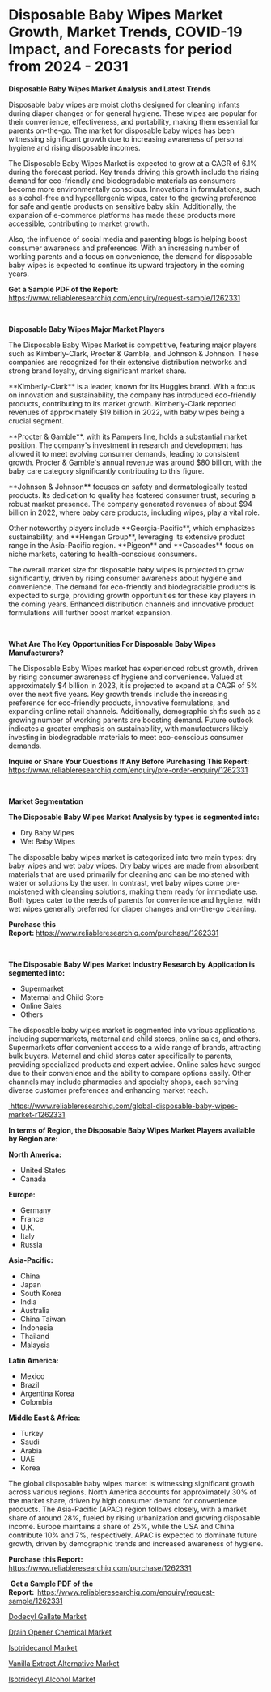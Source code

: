 <p><h1>Disposable Baby Wipes Market Growth, Market Trends, COVID-19 Impact, and Forecasts for period from 2024 - 2031</h1></p><p><strong>Disposable Baby Wipes Market Analysis and Latest Trends</strong></p>
<p><p>Disposable baby wipes are moist cloths designed for cleaning infants during diaper changes or for general hygiene. These wipes are popular for their convenience, effectiveness, and portability, making them essential for parents on-the-go. The market for disposable baby wipes has been witnessing significant growth due to increasing awareness of personal hygiene and rising disposable incomes. </p><p>The Disposable Baby Wipes Market is expected to grow at a CAGR of 6.1% during the forecast period. Key trends driving this growth include the rising demand for eco-friendly and biodegradable materials as consumers become more environmentally conscious. Innovations in formulations, such as alcohol-free and hypoallergenic wipes, cater to the growing preference for safe and gentle products on sensitive baby skin. Additionally, the expansion of e-commerce platforms has made these products more accessible, contributing to market growth. </p><p>Also, the influence of social media and parenting blogs is helping boost consumer awareness and preferences. With an increasing number of working parents and a focus on convenience, the demand for disposable baby wipes is expected to continue its upward trajectory in the coming years.</p></p>
<p><strong>Get a Sample PDF of the Report:&nbsp;</strong> <a href="https://www.reliableresearchiq.com/enquiry/request-sample/1262331?utm_campaign=1141&utm_medium=2&utm_source=Github&utm_content=ia&utm_term=10122024&utm_id=disposable-baby-wipes">https://www.reliableresearchiq.com/enquiry/request-sample/1262331</a></p>
<p>&nbsp;</p>
<p><strong>Disposable Baby Wipes Major Market Players</strong></p>
<p><p>The Disposable Baby Wipes Market is competitive, featuring major players such as Kimberly-Clark, Procter & Gamble, and Johnson & Johnson. These companies are recognized for their extensive distribution networks and strong brand loyalty, driving significant market share.</p><p>**Kimberly-Clark** is a leader, known for its Huggies brand. With a focus on innovation and sustainability, the company has introduced eco-friendly products, contributing to its market growth. Kimberly-Clark reported revenues of approximately $19 billion in 2022, with baby wipes being a crucial segment.</p><p>**Procter & Gamble**, with its Pampers line, holds a substantial market position. The company's investment in research and development has allowed it to meet evolving consumer demands, leading to consistent growth. Procter & Gamble's annual revenue was around $80 billion, with the baby care category significantly contributing to this figure.</p><p>**Johnson & Johnson** focuses on safety and dermatologically tested products. Its dedication to quality has fostered consumer trust, securing a robust market presence. The company generated revenues of about $94 billion in 2022, where baby care products, including wipes, play a vital role.</p><p>Other noteworthy players include **Georgia-Pacific**, which emphasizes sustainability, and **Hengan Group**, leveraging its extensive product range in the Asia-Pacific region. **Pigeon** and **Cascades** focus on niche markets, catering to health-conscious consumers.</p><p>The overall market size for disposable baby wipes is projected to grow significantly, driven by rising consumer awareness about hygiene and convenience. The demand for eco-friendly and biodegradable products is expected to surge, providing growth opportunities for these key players in the coming years. Enhanced distribution channels and innovative product formulations will further boost market expansion.</p></p>
<p>&nbsp;</p>
<p><strong>What Are The Key Opportunities For Disposable Baby Wipes Manufacturers?</strong></p>
<p><p>The Disposable Baby Wipes market has experienced robust growth, driven by rising consumer awareness of hygiene and convenience. Valued at approximately $4 billion in 2023, it is projected to expand at a CAGR of 5% over the next five years. Key growth trends include the increasing preference for eco-friendly products, innovative formulations, and expanding online retail channels. Additionally, demographic shifts such as a growing number of working parents are boosting demand. Future outlook indicates a greater emphasis on sustainability, with manufacturers likely investing in biodegradable materials to meet eco-conscious consumer demands.</p></p>
<p><strong>Inquire or Share Your Questions If Any Before Purchasing This Report:</strong> <a href="https://www.reliableresearchiq.com/enquiry/pre-order-enquiry/1262331?utm_campaign=1141&utm_medium=2&utm_source=Github&utm_content=ia&utm_term=10122024&utm_id=disposable-baby-wipes">https://www.reliableresearchiq.com/enquiry/pre-order-enquiry/1262331</a></p>
<p>&nbsp;</p>
<p><strong>Market Segmentation</strong></p>
<p><strong>The Disposable Baby Wipes Market Analysis by types is segmented into:</strong></p>
<p><ul><li>Dry Baby Wipes</li><li>Wet Baby Wipes</li></ul></p>
<p><p>The disposable baby wipes market is categorized into two main types: dry baby wipes and wet baby wipes. Dry baby wipes are made from absorbent materials that are used primarily for cleaning and can be moistened with water or solutions by the user. In contrast, wet baby wipes come pre-moistened with cleansing solutions, making them ready for immediate use. Both types cater to the needs of parents for convenience and hygiene, with wet wipes generally preferred for diaper changes and on-the-go cleaning.</p></p>
<p><strong>Purchase this Report:&nbsp;</strong><a href="https://www.reliableresearchiq.com/purchase/1262331?utm_campaign=1141&utm_medium=2&utm_source=Github&utm_content=ia&utm_term=10122024&utm_id=disposable-baby-wipes">https://www.reliableresearchiq.com/purchase/1262331</a></p>
<p>&nbsp;</p>
<p><strong>The Disposable Baby Wipes Market Industry Research by Application is segmented into:</strong></p>
<p><ul><li>Supermarket</li><li>Maternal and Child Store</li><li>Online Sales</li><li>Others</li></ul></p>
<p><p>The disposable baby wipes market is segmented into various applications, including supermarkets, maternal and child stores, online sales, and others. Supermarkets offer convenient access to a wide range of brands, attracting bulk buyers. Maternal and child stores cater specifically to parents, providing specialized products and expert advice. Online sales have surged due to their convenience and the ability to compare options easily. Other channels may include pharmacies and specialty shops, each serving diverse customer preferences and enhancing market reach.</p></p>
<p><a href="https://www.reliableresearchiq.com/global-disposable-baby-wipes-market-r1262331?utm_campaign=1141&utm_medium=2&utm_source=Github&utm_content=ia&utm_term=10122024&utm_id=disposable-baby-wipes">&nbsp;https://www.reliableresearchiq.com/global-disposable-baby-wipes-market-r1262331</a></p>
<p><strong>In terms of Region, the Disposable Baby Wipes Market Players available by Region are:</strong></p>
<p>
    <p> <strong> North America: </strong>
        <ul>
            <li>United States</li>
            <li>Canada</li>
        </ul>
        </p> 
    <p> <strong> Europe: </strong>
        <ul>
            <li>Germany</li>
            <li>France</li>
            <li>U.K.</li>
            <li>Italy</li>
            <li>Russia</li>
        </ul>
        </p> 
    <p> <strong> Asia-Pacific: </strong>
        <ul>
            <li>China</li>
            <li>Japan</li>
            <li>South Korea</li>
            <li>India</li>
            <li>Australia</li>
            <li>China Taiwan</li>
            <li>Indonesia</li>
            <li>Thailand</li>
            <li>Malaysia</li>
        </ul>
        </p> 
    <p> <strong> Latin America: </strong>
        <ul>
            <li>Mexico</li>
            <li>Brazil</li>
            <li>Argentina Korea</li>
            <li>Colombia</li>
        </ul>
        </p> 
    <p> <strong> Middle East & Africa: </strong>
        <ul>
            <li>Turkey</li>
            <li>Saudi</li>
            <li>Arabia</li>
            <li>UAE</li>
            <li>Korea</li>
        </ul>
    </p>
    </p>
<p><p>The global disposable baby wipes market is witnessing significant growth across various regions. North America accounts for approximately 30% of the market share, driven by high consumer demand for convenience products. The Asia-Pacific (APAC) region follows closely, with a market share of around 28%, fueled by rising urbanization and growing disposable income. Europe maintains a share of 25%, while the USA and China contribute 10% and 7%, respectively. APAC is expected to dominate future growth, driven by demographic trends and increased awareness of hygiene.</p></p>
<p><strong>Purchase this Report: </strong><a href="https://www.reliableresearchiq.com/purchase/1262331?utm_campaign=1141&utm_medium=2&utm_source=Github&utm_content=ia&utm_term=10122024&utm_id=disposable-baby-wipes">https://www.reliableresearchiq.com/purchase/1262331</a></p>
<p>&nbsp;<strong>Get a Sample PDF of the Report:&nbsp;&nbsp;</strong><a href="https://www.reliableresearchiq.com/enquiry/request-sample/1262331?utm_campaign=1141&utm_medium=2&utm_source=Github&utm_content=ia&utm_term=10122024&utm_id=disposable-baby-wipes">https://www.reliableresearchiq.com/enquiry/request-sample/1262331</a></p>
<p><strong></strong></p>
<p><p><a href="https://www.linkedin.com/pulse/comprehensive-review-dodecyl-gallate-market-includingmarket-twkaf?utm_campaign=1141&utm_medium=2&utm_source=Github&utm_content=ia&utm_term=10122024&utm_id=disposable-baby-wipes">Dodecyl Gallate Market</a></p><p><a href="https://www.linkedin.com/pulse/evaluating-current-future-growth-potential-drain-opener-chemical-shqjc?utm_campaign=1141&utm_medium=2&utm_source=Github&utm_content=ia&utm_term=10122024&utm_id=disposable-baby-wipes">Drain Opener Chemical Market</a></p><p><a href="https://www.linkedin.com/pulse/isotridecanol-market-forecast-2024-2031-expected-expand-81-sypfc?utm_campaign=1141&utm_medium=2&utm_source=Github&utm_content=ia&utm_term=10122024&utm_id=disposable-baby-wipes">Isotridecanol Market</a></p><p><a href="https://www.linkedin.com/pulse/c-hannibex-sqmmf?utm_campaign=1141&utm_medium=2&utm_source=Github&utm_content=ia&utm_term=10122024&utm_id=disposable-baby-wipes">Vanilla Extract Alternative Market</a></p><p><a href="https://www.linkedin.com/pulse/c-hannibex-sqmmf?utm_campaign=1141&utm_medium=2&utm_source=Github&utm_content=ia&utm_term=10122024&utm_id=disposable-baby-wipes">Isotridecyl Alcohol Market</a></p></p>